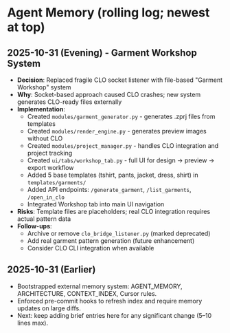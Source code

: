# Agent Memory (rolling log; newest at top)

## 2025-10-31 (Evening) - Garment Workshop System
- **Decision**: Replaced fragile CLO socket listener with file-based "Garment Workshop" system
- **Why**: Socket-based approach caused CLO crashes; new system generates CLO-ready files externally
- **Implementation**:
  - Created `modules/garment_generator.py` - generates .zprj files from templates
  - Created `modules/render_engine.py` - generates preview images without CLO
  - Created `modules/project_manager.py` - handles CLO integration and project tracking
  - Created `ui/tabs/workshop_tab.py` - full UI for design → preview → export workflow
  - Added 5 base templates (tshirt, pants, jacket, dress, shirt) in `templates/garments/`
  - Added API endpoints: `/generate_garment`, `/list_garments`, `/open_in_clo`
  - Integrated Workshop tab into main UI navigation
- **Risks**: Template files are placeholders; real CLO integration requires actual pattern data
- **Follow-ups**: 
  - Archive or remove `clo_bridge_listener.py` (marked deprecated)
  - Add real garment pattern generation (future enhancement)
  - Consider CLO CLI integration when available

## 2025-10-31 (Earlier)
- Bootstrapped external memory system: AGENT_MEMORY, ARCHITECTURE, CONTEXT_INDEX, Cursor rules.
- Enforced pre-commit hooks to refresh index and require memory updates on large diffs.
- Next: keep adding brief entries here for any significant change (5–10 lines max).
